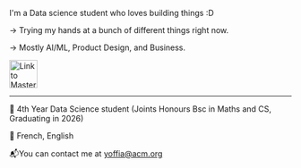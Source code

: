  I'm a Data science student who loves building things :D

-> Trying my hands at a bunch of different things right now.

-> Mostly AI/ML, Product Design, and Business.

<p align="left" >
  <a href="https://opnay.notion.site/Noura-s-archive-3aed8180887546b8955572385ff261b6">
    <img src="https://github.com/Doodoal/Doodoal/assets/72891698/367b208b-533d-4445-ac45-06b82f209bc8" alt="Link to Master Portfolio" height="50" href="https://opnay.notion.site/Noura-s-archive-3aed8180887546b8955572385ff261b6" >
  </a>
</p>


***

📓 4th Year Data Science student (Joints Honours Bsc in Maths and CS, Graduating in 2026) 

🎤 French, English 

📬You can contact me at [yoffia@acm.org](mailto:yoffia@acm.org)

